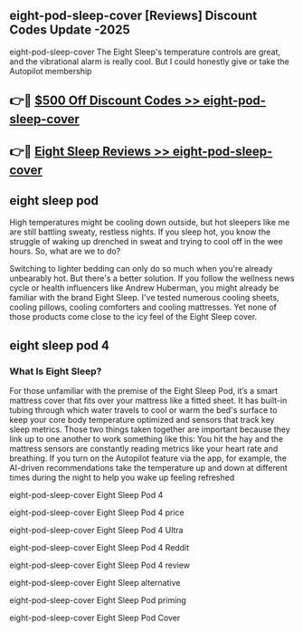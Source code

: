 ## eight-pod-sleep-cover [Reviews​] Discount Codes Update -2025

eight-pod-sleep-cover The Eight Sleep's temperature controls are great, and the vibrational alarm is really cool. But I could honestly give or take the Autopilot membership

## 👉🔴 [$500 Off Discount Codes >> eight-pod-sleep-cover](http://download.freeplayer.one?title=eight-pod-sleep-cover&ref=18-ES)

## 👉🔴 [Eight Sleep Reviews >> eight-pod-sleep-cover](http://download.freeplayer.one?title=eight-pod-sleep-cover&ref=18-ES)

## eight sleep pod

High temperatures might be cooling down outside, but hot sleepers like me are still battling sweaty, restless nights. If you sleep hot, you know the struggle of waking up drenched in sweat and trying to cool off in the wee hours. So, what are we to do?

Switching to lighter bedding can only do so much when you're already unbearably hot. But there's a better solution. If you follow the wellness news cycle or health influencers like Andrew Huberman, you might already be familiar with the brand Eight Sleep. I've tested numerous cooling sheets, cooling pillows, cooling comforters and cooling mattresses. Yet none of those products come close to the icy feel of the Eight Sleep cover.

## eight sleep pod 4

### What Is Eight Sleep?

For those unfamiliar with the premise of the Eight Sleep Pod, it’s a smart mattress cover that fits over your mattress like a fitted sheet. It has built-in tubing through which water travels to cool or warm the bed's surface to keep your core body temperature optimized and sensors that track key sleep metrics. Those two things taken together are important because they link up to one another to work something like this: You hit the hay and the mattress sensors are constantly reading metrics like your heart rate and breathing. If you turn on the Autopilot feature via the app, for example, the AI-driven recommendations take the temperature up and down at different times during the night to help you wake up feeling refreshed

eight-pod-sleep-cover Eight Sleep Pod 4

eight-pod-sleep-cover Eight Sleep Pod 4 price

eight-pod-sleep-cover Eight Sleep Pod 4 Ultra

eight-pod-sleep-cover Eight Sleep Pod 4 Reddit

eight-pod-sleep-cover Eight Sleep Pod 4 review

eight-pod-sleep-cover Eight Sleep alternative

eight-pod-sleep-cover Eight Sleep Pod priming

eight-pod-sleep-cover Eight Sleep Pod Cover